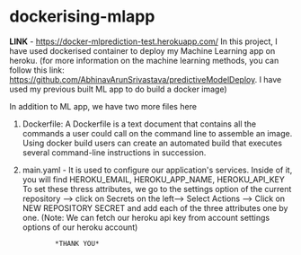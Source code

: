 # dockerising-mlapp


**LINK** - https://docker-mlprediction-test.herokuapp.com/
In this project, I have used dockerised container to deploy my Machine Learning app on heroku.
(for more information on the machine learning methods, you can follow this link: https://github.com/AbhinavArunSrivastava/predictiveModelDeploy.
I have used my previous built ML app to do build a docker image)

In addition to ML app, we have two more files here 
1. Dockerfile: A Dockerfile is a text document that contains all the commands a user could call on the command line to assemble an image. 
               Using docker build users can create an automated build that executes several command-line instructions in succession. 
            
2. main.yaml - It is used to configure our application's services. Inside of it, you will find HEROKU_EMAIL, HEROKU_APP_NAME, HEROKU_API_KEY
               To set these thress attributes, we go to the settings option of the current repository --> click on Secrets on the left-->
               Select Actions --> Click on NEW REPOSITORY SECRET and add each of the three attributes one by one.
               (Note: We can fetch our heroku api key from account settings options of our heroku account)
               
               
               *THANK YOU*
